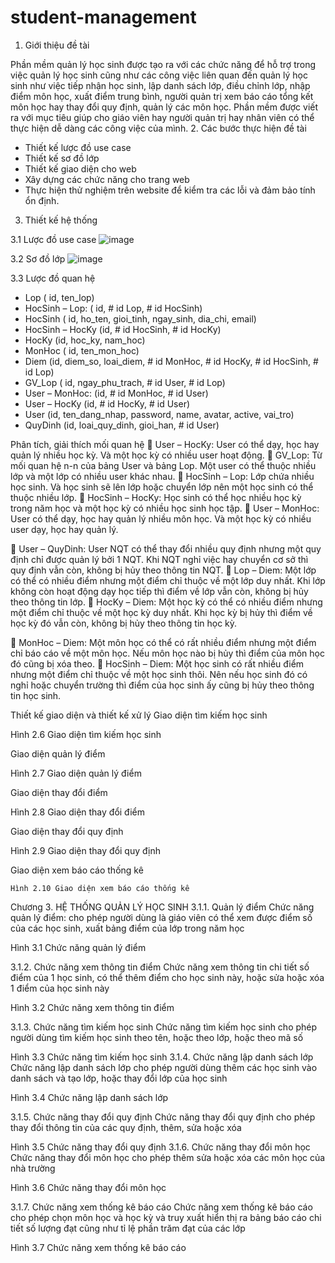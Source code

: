 # student-management
1. Giới thiệu đề tài

Phần mềm quản lý học sinh được tạo ra với các chức năng để hỗ trợ trong việc quản lý học sinh cũng như các công việc liên quan đến quản lý học sinh như việc tiếp nhận học sinh, lập danh sách lớp, điều chỉnh lớp, nhập điểm môn học, xuất điểm trung bình, người quản trị xem báo cáo tổng kết môn học hay thay đổi quy định, quản lý các môn học. Phần mềm được viết ra với mục tiêu giúp cho giáo viên hay người quản trị hay nhân viên có thể thực hiện dễ dàng các công việc của mình. 
2. Các bước thực hiện đề tài
- Thiết kế lược đồ use case
- Thiết kế sơ đồ lớp
- Thiết kế giao diện cho web
- Xây dựng các chức năng cho trang web
- Thực hiện thử nghiệm trên website để kiểm tra các lỗi và đảm bảo tính ổn định.
3. Thiết kế hệ thống

3.1 Lược đồ use case
![image](https://github.com/Haunguyen42193/student-management/assets/92702518/6c73ea2d-d8ed-4d72-885d-b9142425bfe0)

 3.2 Sơ đồ lớp
![image](https://github.com/Haunguyen42193/student-management/assets/92702518/fbd62fde-84be-499e-8be9-5dc9d8cc1ff0)

3.3 Lược đồ quan hệ

- Lop ( id, ten_lop)
- HocSinh – Lop: ( id, # id Lop, # id HocSinh)
- HocSinh ( id, ho_ten, gioi_tinh, ngay_sinh, dia_chi, email)
- HocSinh – HocKy (id, # id HocSinh, # id HocKy)
- HocKy (id, hoc_ky, nam_hoc)
- MonHoc ( id, ten_mon_hoc)
- Diem (id, diem_so, loai_diem, # id MonHoc, # id HocKy, # id HocSinh, # id Lop)
- GV_Lop ( id, ngay_phu_trach, # id User, # id Lop)
- User – MonHoc: (id, # id MonHoc, # id User)
- User – HocKy (id, # id HocKy, # id User)
- User (id, ten_dang_nhap, password, name, avatar, active, vai_tro)
- QuyDinh (id, loai_quy_dinh, gioi_han, # id User)

Phân tích, giải thích mối quan hệ
	User – HocKy: User có thể dạy, học hay quản lý nhiều học kỳ. Và một học kỳ có nhiều user hoạt động.
	GV_Lop: Từ mối quan hệ n-n của bảng User và bảng Lop. Một user có thể thuộc nhiều lớp và một lớp có nhiều user khác nhau.
	HocSinh – Lop: Lớp chứa nhiều học sinh. Và học sinh sẽ lên lớp hoặc chuyển lớp nên một học sinh có thể thuộc nhiều lớp.
	HocSinh – HocKy: Học sinh có thể học nhiều học kỳ trong năm học và một học kỳ có nhiều học sinh học tập.
	User – MonHoc: User có thể dạy, học hay quản lý nhiều môn học. Và một học kỳ có nhiều user dạy, học hay quản lý.

	User – QuyDinh: User NQT có thể thay đổi nhiều quy định nhưng một quy định chỉ được quản lý bởi 1 NQT. Khi NQT nghỉ việc hay chuyển cơ sở thì quy định vẫn còn, không bị hủy theo thông tin NQT.
	Lop – Diem: Một lớp có thể có nhiều điểm nhưng một điểm chỉ thuộc về một lớp duy nhất. Khi lớp không còn hoạt động dạy học tiếp thì điểm về lớp vẫn còn, không bị hủy theo thông tin lớp.
	HocKy – Diem: Một học kỳ có thể có nhiều điểm nhưng một điểm chỉ thuộc về một học kỳ duy nhất. Khi học kỳ bị hủy thì điểm về học kỳ đó vẫn còn, không bị hủy theo thông tin học kỳ.

	MonHoc – Diem: Một môn học có thể có rất nhiều điểm nhưng một điểm chỉ báo cáo về một môn học. Nếu môn học nào bị hủy thì điểm của môn học đó cũng bị xóa theo.
	HocSinh – Diem: Một học sinh có rất nhiều điểm nhưng một điểm chỉ thuộc về một học sinh thôi. Nên nếu học sinh đó có nghỉ hoặc chuyển trường thì điểm của học sinh ấy cũng bị hủy theo thông tin học sinh.





Thiết kế giao diện và thiết kế xử lý
Giao diện tìm kiếm học sinh
 
Hình 2.6 Giao diện tìm kiếm học sinh


Giao diện quản lý điểm
 
Hình 2.7 Giao diện quản lý điểm

Giao diện thay đổi điểm
 
Hình 2.8 Giao diện thay đổi điểm

Giao diện thay đổi quy định
 
Hình 2.9 Giao diện thay đổi quy định

Giao diện xem báo cáo thống kê
 
	Hình 2.10 Giao diện xem báo cáo thống kê

Chương 3.	HỆ THỐNG QUẢN LÝ HỌC SINH
3.1.1.	Quản lý điểm
Chức năng quản lý điểm: cho phép người dùng là giáo viên có thể xem được điểm số của các học sinh, xuất bảng điểm của lớp trong năm học
 
Hình 3.1 Chức năng quản lý điểm

3.1.2.	Chức năng xem thông tin điểm
Chức năng xem thông tin chi tiết số điểm của 1 học sinh, có thể thêm điểm cho học sinh này, hoặc sửa hoặc xóa 1 điểm của học sinh này
 
Hình 3.2 Chức năng xem thông tin điểm

3.1.3.	Chức năng tìm kiếm học sinh
Chức năng tìm kiếm học sinh cho phép người dùng tìm kiếm học sinh theo tên, hoặc theo lớp, hoặc theo mã số
 
Hình 3.3 Chức năng tìm kiếm học sinh
3.1.4.	Chức năng lập danh sách lớp
Chức năng lập danh sách lớp cho phép người dùng thêm các học sinh vào danh sách và tạo lớp, hoặc thay đổi lớp của học sinh
 
Hình 3.4 Chức năng lập danh sách lớp


3.1.5.	Chức năng thay đổi quy định
Chức năng thay đổi quy định cho phép thay đổi thông tin của các quy định, thêm, sửa hoặc xóa
 
Hình 3.5 Chức năng thay đổi quy định
3.1.6.	Chức năng thay đổi môn học
Chức năng thay đổi môn học cho phép thêm sửa hoặc xóa các môn học của nhà trường
 
 Hình 3.6 Chức năng thay đổi môn học

3.1.7.	Chức năng xem thống kê báo cáo
Chức năng xem thống kê báo cáo cho phép chọn môn học và học kỳ và truy xuất hiển thị ra bảng báo cáo chi tiết số lượng đạt cũng như tỉ lệ phần trăm đạt của các lớp
 
Hình 3.7 Chức năng xem thống kê báo cáo







